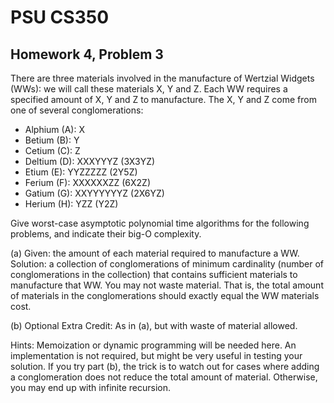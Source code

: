 # PSU CS350
## Homework 4, Problem 3

There are three materials involved in the manufacture of Wertzial Widgets (WWs): we will call these materials X, Y and Z. Each WW requires a specified amount of X, Y and Z to manufacture. The X, Y and Z come from one of several conglomerations:

* Alphium (A): X
* Betium (B):  Y
* Cetium (C):  Z
* Deltium (D): XXXYYYZ (3X3YZ)
* Etium (E):   YYZZZZZ (2Y5Z)
* Ferium (F):  XXXXXXZZ (6X2Z)
* Gatium (G):  XXYYYYYYZ (2X6YZ)
* Herium (H):  YZZ (Y2Z)

Give worst-case asymptotic polynomial time algorithms for the following problems, and indicate their big-O complexity.

(a) Given: the amount of each material required to manufacture a WW. Solution: a collection of conglomerations of minimum cardinality (number of conglomerations in the collection) that contains sufficient materials to manufacture that WW. You may not waste material. That is, the total amount of materials in the conglomerations should exactly equal the WW materials cost.

(b) Optional Extra Credit: As in (a), but with waste of material allowed.

Hints: Memoization or dynamic programming will be needed here. An implementation is not required, but might be very useful in testing your solution. If you try part (b), the trick is to watch out for cases where adding a conglomeration does not reduce the total amount of material. Otherwise, you may end up with infinite recursion.
